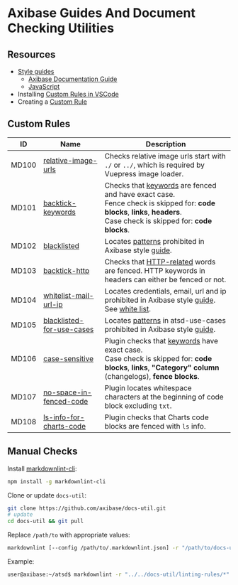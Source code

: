 # Axibase Guides And Document Checking Utilities

## Resources

* [Style guides](./styleguides)
  * [Axibase Documentation Guide](./styleguides/docs.md)
  * [JavaScript](./styleguides/js.md)
* Installing [Custom Rules in VSCode](docs/vscode-rule-installation-guide.md)
* Creating a [Custom Rule](docs/CONTRIBUTING.md)

## Custom Rules

|ID | Name| Description|
|---|---|---|
|MD100|[relative-image-urls](linting-rules/relative-image-urls.js)| Checks relative image urls start with `./` or `../`, which is required by Vuepress image loader.|
|MD101|[backtick-keywords](linting-rules/backtick-keywords.js)|Checks that [keywords](linting-rules/backtick-keywords.js#L29) are fenced and have exact case.<br>Fence check is skipped for: **code blocks**, **links**, **headers**. <br>Case check is skipped for: **code blocks**.|
|MD102|[blacklisted](linting-rules/blacklisted.js)|Locates [patterns](linting-rules/common/blacklist.js) prohibited in Axibase style [guide](./styleguides/docs.md).|
|MD103|[backtick-http](linting-rules/backtick-http.js)|Checks that [HTTP-related](linting-rules/backtick-http.js#L23) words are fenced. HTTP keywords in headers can either be fenced or not.|
|MD104|[whitelist-mail-url-ip](linting-rules/whitelist-mail-url-ip.js)|Locates credentials, email, url and ip prohibited in Axibase style [guide](./styleguides/docs.md#example-names). See [white list](linting-rules/whitelist-mail-url-ip.js#L22).|
|MD105|[blacklisted-for-use-cases](linting-rules/blacklisted-for-use-cases.js)|Locates [patterns](linting-rules/common/blacklist.js) in atsd-use-cases prohibited in Axibase style [guide](./styleguides/docs.md).|
|MD106|[case-sensitive](linting-rules/case-sensitive.js)|Plugin checks that [keywords](linting-rules/case-sensitive.js#L25) have exact case. <br>Case check is skipped for: **code blocks**, **links**, **"Category" column** (changelogs), **fence blocks**.|
|MD107|[no-space-in-fenced-code](linting-rules/no-space-in-fenced-code.js)|Plugin locates whitespace characters at the beginning of code block excluding `txt`.|
|MD108|[ls-info-for-charts-code](linting-rules/ls-info-for-charts-code.js)|Plugin checks that Charts code blocks are fenced with `ls` info.|

## Manual Checks

Install [markdownlint-cli](https://github.com/igorshubovych/markdownlint-cli#markdownlint-cli--):

```bash
npm install -g markdownlint-cli
```

Clone or update `docs-util`:

```bash
git clone https://github.com/axibase/docs-util.git
# update
cd docs-util && git pull
```

Replace `/path/to` with appropriate values:

```bash
markdownlint [--config /path/to/.markdownlint.json] -r "/path/to/docs-util/linting-rules/*" /path/to/checked_docs
```

Example:

```bash
user@axibase:~/atsd$ markdownlint -r "../../docs-util/linting-rules/*" .
```
